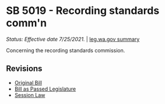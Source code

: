# SB 5019 - Recording standards comm'n
*Status: Effective date 7/25/2021.* | [leg.wa.gov summary](https://app.leg.wa.gov/billsummary?BillNumber=5019&Year=2021)

Concerning the recording standards commission.

## Revisions
* [Original Bill](1/)
* [Bill as Passed Legislature](1/)
* [Session Law](1/)